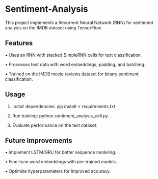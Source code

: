 # Sentiment-Analysis

This project implements a Recurrent Neural Network (RNN) for sentiment analysis on the IMDB dataset using TensorFlow.

## Features

• Uses an RNN with stacked SimpleRNN cells for text classification.

• Processes text data with word embeddings, padding, and batching.

• Trained on the IMDB movie reviews dataset for binary sentiment classification.

## Usage

1. Install dependencies: pip install -r requirements.txt

2. Run training: python sentiment_analysis_cell.py

3. Evaluate performance on the test dataset.

## Future Improvements

• Implement LSTM/GRU for better sequence modeling.

• Fine-tune word embeddings with pre-trained models.

• Optimize hyperparameters for improved accuracy.
